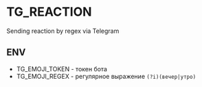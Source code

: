 # TG_REACTION
Sending reaction by regex via Telegram

## ENV
* TG_EMOJI_TOKEN - токен бота
* TG_EMOJI_REGEX - регулярное выражение `(?i)(вечер|утро)`
